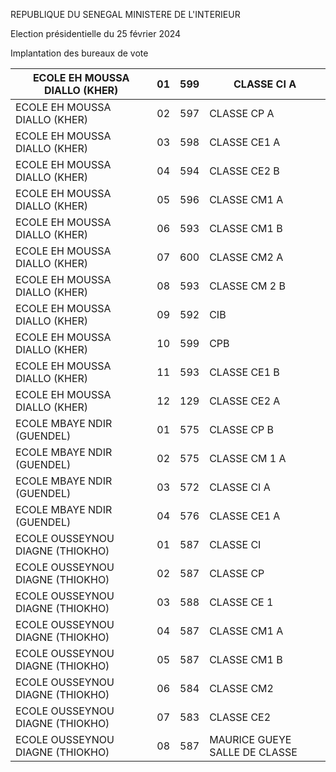 REPUBLIQUE DU SENEGAL MINISTERE DE L'INTERIEUR

Election présidentielle du 25 février 2024

Implantation des bureaux de vote

| ECOLE EH MOUSSA DIALLO (KHER) | 01 | 599 | CLASSE CI A |
| - | - | - | - |
| ECOLE EH MOUSSA DIALLO (KHER) | 02 | 597 | CLASSE CP A |
| ECOLE EH MOUSSA DIALLO (KHER) | 03 | 598 | CLASSE CE1 A |
| ECOLE EH MOUSSA DIALLO (KHER) | 04 | 594 | CLASSE CE2 B |
| ECOLE EH MOUSSA DIALLO (KHER) | 05 | 596 | CLASSE CM1 A |
| ECOLE EH MOUSSA DIALLO (KHER) | 06 | 593 | CLASSE CM1 B |
| ECOLE EH MOUSSA DIALLO (KHER) | 07 | 600 | CLASSE CM2 A |
| ECOLE EH MOUSSA DIALLO (KHER) | 08 | 593 | CLASSE CM 2 B |
| ECOLE EH MOUSSA DIALLO (KHER) | 09 | 592 | CIB |
| ECOLE EH MOUSSA DIALLO (KHER) | 10 | 599 | CPB |
| ECOLE EH MOUSSA DIALLO (KHER) | 11 | 593 | CLASSE CE1 B |
| ECOLE EH MOUSSA DIALLO (KHER) | 12 | 129 | CLASSE CE2 A |
| ECOLE MBAYE NDIR (GUENDEL) | 01 | 575 | CLASSE CP B |
| ECOLE MBAYE NDIR (GUENDEL) | 02 | 575 | CLASSE CM 1 A |
| ECOLE MBAYE NDIR (GUENDEL) | 03 | 572 | CLASSE CI A |
| ECOLE MBAYE NDIR (GUENDEL) | 04 | 576 | CLASSE CE1 A |
| ECOLE OUSSEYNOU DIAGNE (THIOKHO) | 01 | 587 | CLASSE CI |
| ECOLE OUSSEYNOU DIAGNE (THIOKHO) | 02 | 587 | CLASSE CP |
| ECOLE OUSSEYNOU DIAGNE (THIOKHO) | 03 | 588 | CLASSE CE 1 |
| ECOLE OUSSEYNOU DIAGNE (THIOKHO) | 04 | 587 | CLASSE CM1 A |
| ECOLE OUSSEYNOU DIAGNE (THIOKHO) | 05 | 587 | CLASSE CM1 B |
| ECOLE OUSSEYNOU DIAGNE (THIOKHO) | 06 | 584 | CLASSE CM2 |
| ECOLE OUSSEYNOU DIAGNE (THIOKHO) | 07 | 583 | CLASSE CE2 |
| ECOLE OUSSEYNOU DIAGNE (THIOKHO) | 08 | 587 | MAURICE GUEYE SALLE DE CLASSE |

<!-- PageNumber="13/21" -->
